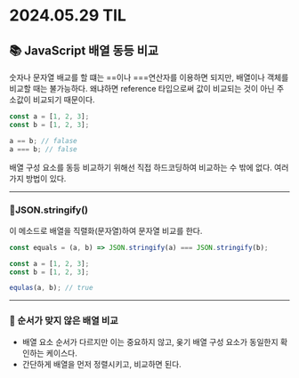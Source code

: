 # 2024.05.29 TIL

## 📚 JavaScript 배열 동등 비교

숫자나 문자열 배교를 할 떄는 ==이나 ===연산자를 이용하면 되지만, 배열이나 객체를 비교할 때는 불가능하다. 왜냐하면 reference 타입으로써 값이 비교되는 것이 아닌 주소값이 비교되기 때문이다.

```js
const a = [1, 2, 3];
const b = [1, 2, 3];

a == b; // falase
a === b; // false
```

배열 구성 요소를 동등 비교하기 위해선 직접 하드코딩하여 비교하는 수 밖에 없다. 여러가지 방법이 있다.

---

### 🚨JSON.stringify()

이 메소드로 배열을 직렬화(문자열)하여 문자열 비교를 한다.

```js
const equals = (a, b) => JSON.stringify(a) === JSON.stringify(b);

const a = [1, 2, 3];
const b = [1, 2, 3];

equlas(a, b); // true
```

---

### 🚨 순서가 맞지 않은 배열 비교

- 배열 요소 순서가 다르지만 이는 중요하지 않고, 옺기 배열 구성 요소가 동일한지 확인하는 케이스다.
- 간단하게 배열을 먼저 정렬시키고, 비교하면 된다.
